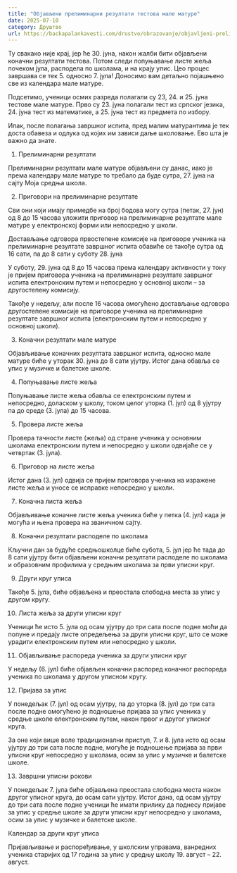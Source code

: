 ```yaml
---
title: "Објављени прелиминарни резултати тестова мале матуре"
date: 2025-07-10
category: Друштво
url: https://backapalankavesti.com/drustvo/obrazovanje/objavljeni-preliminarni-rezultati-testova-male-mature/
---
```


Ту свакако није крај, јер ће 30. јуна, након жалби бити објављени коначни резултати тестова. Потом следи попуњавање листе жеља почеком јула, расподела по школама, и на крају упис. Цео процес завршава се тек 5. односно 7. јула! Доносимо вам детаљно појашњено све из календара мале матуре.

Подсетимо, ученици осмих разреда полагали су 23, 24. и 25. јуна тестове мале матуре. Прво су 23. јуна полагали тест из српског језика, 24. јуна тест из математике, а 25. јуна тест из предмета по избору.

Ипак, после полагања завршног испита, пред малим матурантима је тек доста обавеза и одлука од којих им зависи даље школовање. Ево шта је важно да знате.

1. Прелиминарни резултати

Прелиминарни резултати мале матуре објављени су данас, иако је према календару мале матуре то требало да буде сутра, 27. јуна на сајту Моја средња школа.

2. Приговори на прелиминарне резултате

Сви они који имају примедбе на број бодова могу сутра (петак, 27. јун) од 8 до 15 часова уложити приговор на прелиминарне резултате мале матуре у електронској форми или непосредно у школи.

Достављање одговора првостепене комисије на приговоре ученика на прелиминарне резултате завршног испита обавиће се такође сутра од 16 сати, па до 8 сати у суботу 28. јуна

У суботу, 29. јуна од 8 до 15 часова према календару активности у току је пријем приговора ученика на прелиминарне резултате завршног испита електронским путем и непосредно у основној школи – за другостепену комисију.

Такође у недељу, али после 16 часова омогућено достављање одговора другостепене комисије на приговоре ученика на прелиминарне резултате завршног испита (електронским путем и непосредно у основној школи).

3. Коначни резултати мале матуре

Објављивање коначних резултата завршног испита, односно мале матуре биће у уторак 30. јуна до 8 сати ујутру. Истог дана обавља се упис у музичке и балетске школе.

4. Попуњавање листе жеља

Попуњавање листе жеља обавља се електронским путем и непосредно, доласком у школу, током целог уторка (1. јул) од 8 ујутру па до среде (3. јула) до 15 часова.

5. Провера листе жеља

Провера тачности листе (жеља) од стране ученика у основним школама електронским путем и непосредно у школи одвијаће се у четвртак (3. јула).

6. Приговор на листе жеља

Истог дана (3. јул) одвија се пријем приговора ученика на изражене листе жеља и уносе се исправке непосредно у школи.

7. Коначна листа жеља

Објављивање коначне листе жеља ученика биће у петка (4. јул) када је могућа и њена провера на званичном сајту.

8. Коначни резултати расподеле по школама

Кључни дан за будуће средњошколце биће субота, 5. јул јер ће тада до 8 сати ујутру бити објављени коначни резултати расподеле по школама и образовним профилима у средњим школама за први уписни круг.

9. Други круг уписа

Такође 5. јула, биће објављена и преостала слободна места за упис у другом кругу.

10. Листа жеља за други уписни круг

Ученици ће исто 5. јула од осам ујутру до три сата после подне моћи да попуне и предају листе опредељења за други уписни круг, што се може урадити електронским путем или непосредно у школи.

11. Објављивање распореда ученика за други уписни круг

У недељу (6. јул) биће објављен коначни распоред коначног распореда ученика по школама у другом уписном кругу.

12. Пријава за упис

У понедељак (7. јул) од осам ујутру, па до уторка (8. јул) до три сата после подне омогућено је подношење пријава за упис ученика у средње школе електронским путем, након првог и другог уписног круга.

За оне који више воле традиционални приступ, 7. и 8. јула исто од осам ујутру до три сата после подне, могуће је подношење пријава за први уписни круг непосредно у школама, осим за упис у музичке и балетске школе.

13. Завршни уписни рокови

У понедељак 7. јула биће објављена преостала слободна места након другог уписног круга, до осам сати ујутру. Истог дана, од осам ујутру до три сата после подне ученици ће имати прилику да поднесу пријаве за упис у средње школе за други уписни круг непосредно у школама, осим за упис у музичке и балетске школе.

Календар за други круг уписа

Пријављивање и распоређивање, у школским управама, ванредних ученика старијих од 17 година за упис у средњу школу 19. август – 22. август.
